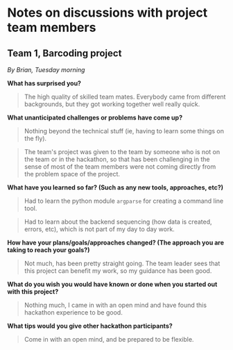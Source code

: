 # Notes on discussions with project team members

## Team 1, Barcoding project
*By Brian, Tuesday morning*

**What has surprised you?**

>The high quality of skilled team mates. Everybody came from different backgrounds, but they got working together well really quick.


**What unanticipated challenges or problems have come up?**

> Nothing beyond the technical stuff (ie, having to learn some things on the fly).

> The team's project was given to the team by someone who is not on the team or in the hackathon, so that has been challenging in the sense of most of the team members were not coming directly from the problem space of the project.


**What have you learned so far?  (Such as any new tools, approaches, etc?)**
> Had to learn the python module `argparse` for creating a command line tool.

>Had to learn about the backend sequencing (how data is created, errors, etc), which is not part of my day to day work.


**How have your plans/goals/approaches changed?  (The approach you are taking to reach your goals?)**
> Not much, has been pretty straight going. The team leader sees that this project can benefit my work, so my guidance has been good.


**What do you wish you would have known or done when you started out with this project?**
>Nothing much, I came in with an open mind and have found this hackathon experience to be good.


**What tips would you give other hackathon participants?**
>Come in with an open mind, and be prepared to be flexible.
